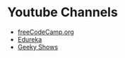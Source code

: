 
# Youtube Channels

*  [freeCodeCamp.org](https://www.youtube.com/watch?v=HXV3zeQKqGY)
*  [Edureka](https://www.youtube.com/watch?v=BPHAr4QGGVE)
*  [Geeky Shows](https://www.youtube.com/watch?v=taMe4NMsOn8&list=PLbGui_ZYuhigbr-fJ_9HlOqwg0S24Z73-)
